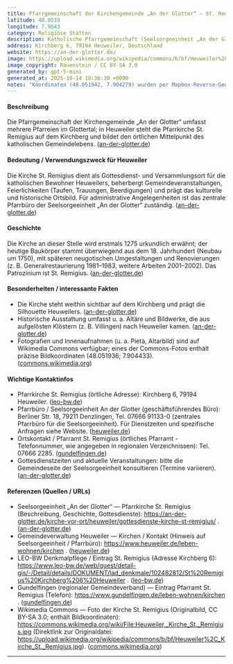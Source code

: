 ```yaml
---
title: Pfarrgemeinschaft der Kirchengemeinde „An der Glotter“ — St. Remigius (Heuweiler)
latitude: 48.0519
longitude: 7.9043
category: Religiöse Stätten
description: Katholische Pfarrgemeinschaft (Seelsorgeeinheit „An der Glotter“) mit der Pfarrkirche St. Remigius auf dem Kirchberg in Heuweiler.
address: Kirchberg 6, 79194 Heuweiler, Deutschland
website: https://an-der-glotter.de/
image: https://upload.wikimedia.org/wikipedia/commons/b/bf/Heuweiler%2C_Kirche_St._Remigius.jpg
image_copyright: Rauenstein / CC BY-SA 3.0
generated_by: gpt-5-mini
generated_at: 2025-10-14 18:36:30 +0000
notes: "Koordinaten (48.051942, 7.904279) wurden per Mapbox-Reverse-Geocoding verifiziert; Bild stammt von Wikimedia Commons (CC BY-SA 3.0). Postadresse Kirchberg 6 bestätigt durch LEO-BW."
---
```


#### Beschreibung
Die Pfarrgemeinschaft der Kirchengemeinde „An der Glotter“ umfasst mehrere Pfarreien im Glottertal; in Heuweiler steht die Pfarrkirche St. Remigius auf dem Kirchberg und bildet den örtlichen Mittelpunkt des katholischen Gemeindelebens. ([an-der-glotter.de](https://an-der-glotter.de/kirche-vor-ort/heuweiler/gottesdienste-kirche-st-remigius/die-pfarrkirche/?utm_source=openai))

#### Bedeutung / Verwendungszweck für Heuweiler
Die Kirche St. Remigius dient als Gottesdienst- und Versammlungsort für die katholischen Bewohner Heuweilers, beherbergt Gemeindeveranstaltungen, Feierlichkeiten (Taufen, Trauungen, Beerdigungen) und prägt das kulturelle und historische Ortsbild. Für administrative Angelegenheiten ist das zentrale Pfarrbüro der Seelsorgeeinheit „An der Glotter“ zuständig. ([an-der-glotter.de](https://an-der-glotter.de/kirche-vor-ort/heuweiler/gottesdienste-kirche-st-remigius/die-pfarrkirche/?utm_source=openai))

#### Geschichte
Die Kirche an dieser Stelle wird erstmals 1275 urkundlich erwähnt; der heutige Baukörper stammt überwiegend aus dem 18. Jahrhundert (Neubau um 1750), mit späteren neugotischen Umgestaltungen und Renovierungen (z. B. Generalrestaurierung 1981–1983, weitere Arbeiten 2001–2002). Das Patrozinium ist St. Remigius. ([an-der-glotter.de](https://an-der-glotter.de/kirche-vor-ort/heuweiler/gottesdienste-kirche-st-remigius/die-pfarrkirche/?utm_source=openai))

#### Besonderheiten / interessante Fakten
- Die Kirche steht weithin sichtbar auf dem Kirchberg und prägt die Silhouette Heuweilers. ([an-der-glotter.de](https://an-der-glotter.de/kirche-vor-ort/heuweiler/gottesdienste-kirche-st-remigius/die-pfarrkirche/?utm_source=openai))  
- Historische Ausstattung umfasst u. a. Altäre und Bildwerke, die aus aufgelösten Klöstern (z. B. Villingen) nach Heuweiler kamen. ([an-der-glotter.de](https://an-der-glotter.de/kirche-vor-ort/heuweiler/gottesdienste-kirche-st-remigius/die-pfarrkirche/?utm_source=openai))  
- Fotografien und Innenaufnahmen (u. a. Pietà, Altarbild) sind auf Wikimedia Commons verfügbar; eines der Commons-Fotos enthält präzise Bildkoordinaten (48.051936; 7.904433). ([commons.wikimedia.org](https://commons.wikimedia.org/wiki/File%3AHeuweiler%2C_Kirche_St._Remigius.jpg))

#### Wichtige Kontaktinfos
- Pfarrkirche St. Remigius (örtliche Adresse): Kirchberg 6, 79194 Heuweiler. ([leo-bw.de](https://www.leo-bw.de/web/guest/detail-gis/-/Detail/details/DOKUMENT/lad_denkmale/102482812/St%20Remigius%20Kirchberg%206%20Heuweiler?utm_source=openai))  
- Pfarrbüro / Seelsorgeeinheit An der Glotter (geschäftsführendes Büro): Berliner Str. 18, 79211 Denzlingen, Tel. 07666 91133-0 (zentrales Pfarrbüro für die Seelsorgeeinheit). Für Dienstzeiten und spezifische Anfragen siehe Website. ([heuweiler.de](https://www.heuweiler.de/leben-wohnen/kirchen?utm_source=openai))  
- Ortskontakt / Pfarramt St. Remigius (örtliches Pfarramt - Telefonnummer, wie angegeben in regionalen Verzeichnissen): Tel. 07666 2285. ([gundelfingen.de](https://www.gundelfingen.de/leben-wohnen/kirchen?utm_source=openai))  
- Gottesdienstzeiten und aktuelle Veranstaltungen: bitte die Gemeindeseite der Seelsorgeeinheit konsultieren (Termine variieren). ([an-der-glotter.de](https://www.an-der-glotter.de/wir-bieten/feste-des-glaubens/erstkommunion/termine/?utm_source=openai))

#### Referenzen (Quellen / URLs)
- Seelsorgeeinheit „An der Glotter“ — Pfarrkirche St. Remigius (Beschreibung, Geschichte, Gottesdienste): https://an-der-glotter.de/kirche-vor-ort/heuweiler/gottesdienste-kirche-st-remigius/ . ([an-der-glotter.de](https://an-der-glotter.de/kirche-vor-ort/heuweiler/gottesdienste-kirche-st-remigius/die-pfarrkirche/?utm_source=openai))  
- Gemeindeverwaltung Heuweiler — Kirchen / Kontakt (Hinweis auf Seelsorgeeinheit / Pfarrbüro): https://www.heuweiler.de/leben-wohnen/kirchen . ([heuweiler.de](https://www.heuweiler.de/leben-wohnen/kirchen?utm_source=openai))  
- LEO-BW Denkmalpflege / Eintrag St. Remigius (Adresse Kirchberg 6): https://www.leo-bw.de/web/guest/detail-gis/-/Detail/details/DOKUMENT/lad_denkmale/102482812/St%20Remigius%20Kirchberg%206%20Heuweiler . ([leo-bw.de](https://www.leo-bw.de/web/guest/detail-gis/-/Detail/details/DOKUMENT/lad_denkmale/102482812/St%20Remigius%20Kirchberg%206%20Heuweiler?utm_source=openai))  
- Gundelfingen (regionaler Gemeindeverband) — Eintrag Pfarramt St. Remigius (Telefon): https://www.gundelfingen.de/leben-wohnen/kirchen . ([gundelfingen.de](https://www.gundelfingen.de/leben-wohnen/kirchen?utm_source=openai))  
- Wikimedia Commons — Foto der Kirche St. Remigius (Originalbild, CC BY-SA 3.0; enthält Bildkoordinaten): https://commons.wikimedia.org/wiki/File:Heuweiler,_Kirche_St._Remigius.jpg (Direktlink zur Originaldatei: https://upload.wikimedia.org/wikipedia/commons/b/bf/Heuweiler%2C_Kirche_St._Remigius.jpg). ([commons.wikimedia.org](https://commons.wikimedia.org/wiki/File%3AHeuweiler%2C_Kirche_St._Remigius.jpg))

---